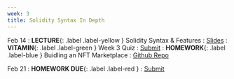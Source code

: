 ```yaml
---
week: 3
title: Solidity Syntax In Depth
---
```


Feb 14
: **LECTURE**{: .label .label-yellow } Solidity Syntax & Features
  : [Slides](https://docs.google.com/presentation/d/1x06A57w_ojeJCvZ1owNR2EYNmi0kVLljdGJ9oiTxY-s/edit?usp=sharing)
: **VITAMIN**{: .label .label-green } Week 3 Quiz
  : [Submit](https://forms.gle/jrhx8AXLBbajH26h9)
: **HOMEWORK**{: .label .label-blue } Buidling an NFT Marketplace
  : [Github Repo](https://github.com/BerkeleyBlockchain/fa23-dev-decal)

Feb 21
: **HOMEWORK DUE**{: .label .label-red }
  : [Submit](https://forms.gle/JTn286giEkbAhYqB8)